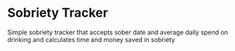 # Sobriety Tracker
Simple sobriety tracker that accepts sober date and average daily spend on drinking and calculates time and money saved in sobriety